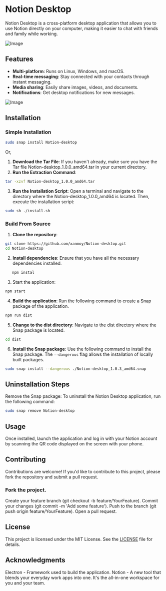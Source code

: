 # Notion Desktop

Notion Desktop is a cross-platform desktop application that allows you to use Notion directly on your computer, making it easier to chat with friends and family while working.

![Image](https://raw.githubusercontent.com/xanmoy/notion-desktop/refs/heads/main/screenshots/banner.png)

## Features

- **Multi-platform**: Runs on Linux, Windows, and macOS.
- **Real-time messaging**: Stay connected with your contacts through instant messaging.
- **Media sharing**: Easily share images, videos, and documents.
- **Notifications**: Get desktop notifications for new messages.

![Image](https://github.com/xanmoy/notion-desktop/blob/main/screenshots/image1.png)

## Installation

### Simple Installation

```bash
sudo snap install Notion-desktop
```

Or,

1. **Download the Tar File**: If you haven't already, make sure you have the Tar file Notion-desktop_1.0.0_amd64.tar in your current directory.
2. **Run the Extraction Command**:

```bash
tar -xzvf Notion-desktop_1.0.0_amd64.tar
```

3. **Run the Installation Script**: Open a terminal and navigate to the directory where the Notion-desktop_1.0.0_amd64 is located. Then, execute the installation script:

```bash
sudo sh ./install.sh
```

### Build From Source

1. **Clone the repository**:

```bash
git clone https://github.com/xanmoy/Notion-desktop.git
cd Notion-desktop
```

2. **Install dependencies**: Ensure that you have all the necessary dependencies installed.

```bash
   npm instal
```

3. Start the application:

```bash
npm start
```

4. **Build the application**: Run the following command to create a Snap package of the application.

```bash
npm run dist
```

5. **Change to the dist directory**: Navigate to the dist directory where the Snap package is located.

```bash
cd dist
```

6. **Install the Snap package**: Use the following command to install the Snap package. The `--dangerous` flag allows the installation of locally built packages.

```bash
sudo snap install --dangerous ./Notion-desktop_1.0.3_amd64.snap 
```

## Uninstallation Steps

Remove the Snap package: To uninstall the Notion Desktop application, run the following command:

```bash
sudo snap remove Notion-desktop
```

## Usage

Once installed, launch the application and log in with your Notion account by scanning the QR code displayed on the screen with your phone.

## Contributing

Contributions are welcome! If you'd like to contribute to this project, please fork the repository and submit a pull request.

### Fork the project.

Create your feature branch (git checkout -b feature/YourFeature).
Commit your changes (git commit -m 'Add some feature').
Push to the branch (git push origin feature/YourFeature).
Open a pull request.

## License

This project is licensed under the MIT License. See the [LICENSE](./LICENSE) file for details.

## Acknowledgments

Electron - Framework used to build the application.
Notion - A new tool that blends your everyday work apps into one. It's the all-in-one workspace for you and your team.
